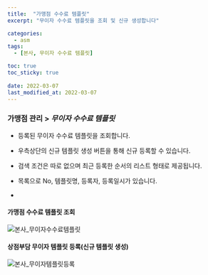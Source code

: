 ```yaml
---
title:  "가맹점 수수료 템플릿"
excerpt: "무이자 수수료 템플릿을 조회 및 신규 생성합니다"

categories:
  - asm
tags:
  - [본사, 무이자 수수료 템플릿]

toc: true
toc_sticky: true
 
date: 2022-03-07
last_modified_at: 2022-03-07
---
```


### 가맹점 관리 > *무이자 수수료 템플릿*
- 등록된 무이자 수수료 템플릿을 조회합니다.

- 우측상단의 신규 템플릿 생성 버튼을 통해 신규 등록할 수 있습니다.

- 검색 조건은 따로 없으며 최근 등록한 순서의 리스트 형태로 제공됩니다.

- 목록으로 No, 템플릿명, 등록자, 등록일시가 있습니다. 

- 
#### 가맹점 수수료 템플릿 조회
![본사_무이자수수료템플릿](https://user-images.githubusercontent.com/95394003/156976674-8af64701-c37f-4c75-a093-1ace4095da40.jpeg)

#### 상점부담 무이자 템플릿 등록(신규 템플릿 생성)
![본사_무이자템플릿등록](https://user-images.githubusercontent.com/95394003/156976751-e688bc26-e808-40f1-8c2e-1fee37ae9dd2.jpeg)

